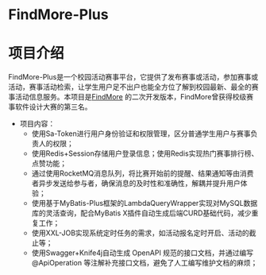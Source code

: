# FindMore-Plus
# 项目介绍
FindMore-Plus是一个校园活动赛事平台，它提供了发布赛事或活动，参加赛事或活动，赛事活动检索，让学生用户足不出户也能全方位了解到校园最新、最全的赛事活动信息服务。本项目是[FindMore](https://gitee.com/weir13/rs) 的二次开发版本，FindMore曾获得校级赛事软件设计大赛的第三名。
- 项目内容：
  - 使用Sa-Token进行用户身份验证和权限管理，区分普通学生用户与赛事负责人的权限；
  - 使用Redis+Session存储用户登录信息；使用Redis实现热门赛事排行榜、点赞功能；
  - 通过使用RocketMQ消息队列，将比赛开始前的提醒、结果通知等由消费者异步发送给参与者，确保消息的及时性和准确性，解耦并提升用户体验；
  - 使用基于MyBatis-Plus框架的LambdaQueryWrapper实现对MySQL数据库的灵活查询，配合MyBatis X插件自动生成后端CURD基础代码，减少重复工作；
  - 使用XXL-JOB实现系统定时任务的需求，如活动报名定时开启、活动的截止等；
  - 使用Swagger+Knife4j自动生成  OpenAPI  规范的接口文档，并通过编写 @ApiOperation 等注解补充接口文档，避免了人工编写维护文档的麻烦；
